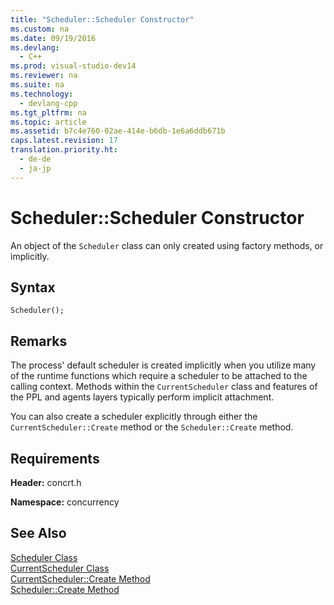 ```yaml
---
title: "Scheduler::Scheduler Constructor"
ms.custom: na
ms.date: 09/19/2016
ms.devlang: 
  - C++
ms.prod: visual-studio-dev14
ms.reviewer: na
ms.suite: na
ms.technology: 
  - devlang-cpp
ms.tgt_pltfrm: na
ms.topic: article
ms.assetid: b7c4e760-02ae-414e-b6db-1e6a6ddb671b
caps.latest.revision: 17
translation.priority.ht: 
  - de-de
  - ja-jp
---
```

# Scheduler::Scheduler Constructor
An object of the `Scheduler` class can only created using factory methods, or implicitly.  
  
## Syntax  
  
```  
Scheduler();  
```  
  
## Remarks  
 The process' default scheduler is created implicitly when you utilize many of the runtime functions which require a scheduler to be attached to the calling context. Methods within the `CurrentScheduler` class and features of the PPL and agents layers typically perform implicit attachment.  
  
 You can also create a scheduler explicitly through either the `CurrentScheduler::Create` method or the `Scheduler::Create` method.  
  
## Requirements  
 **Header:** concrt.h  
  
 **Namespace:** concurrency  
  
## See Also  
 [Scheduler Class](../vs140/Scheduler-Class.md)   
 [CurrentScheduler Class](../vs140/CurrentScheduler-Class.md)   
 [CurrentScheduler::Create Method](../vs140/CurrentScheduler--Create-Method.md)   
 [Scheduler::Create Method](../vs140/Scheduler--Create-Method.md)